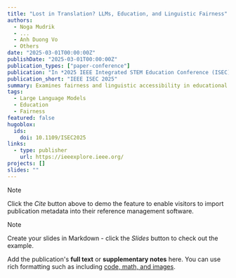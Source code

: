 ```yaml
---
title: "Lost in Translation? LLMs, Education, and Linguistic Fairness"
authors:
  - Noga Mudrik
  - ...
  - Anh Duong Vo
  - Others
date: "2025-03-01T00:00:00Z"
publishDate: "2025-03-01T00:00:00Z"
publication_types: ["paper-conference"]
publication: "In *2025 IEEE Integrated STEM Education Conference (ISEC)*"
publication_short: "IEEE ISEC 2025"
summary: Examines fairness and linguistic accessibility in educational applications of large language models.
tags:
  - Large Language Models
  - Education
  - Fairness
featured: false
hugoblox:
  ids:
    doi: 10.1109/ISEC2025
links:
  - type: publisher
    url: https://ieeexplore.ieee.org/
projects: []
slides: ""
---
```



> [!NOTE]
> Click the _Cite_ button above to demo the feature to enable visitors to import publication metadata into their reference management software.

> [!NOTE]
> Create your slides in Markdown - click the _Slides_ button to check out the example.

Add the publication's **full text** or **supplementary notes** here. You can use rich formatting such as including [code, math, and images](https://docs.hugoblox.com/content/writing-markdown-latex/).
